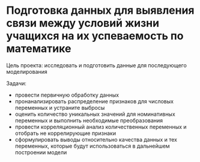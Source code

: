 # Подготовка данных для выявления связи между условий жизни учащихся на их успеваемость по математике

Цель проекта: исследовать и подготовить данные для последующего моделирования

Задачи: 
* провести первичную обработку данных
* пронанализировать распределение признаков для числовых переменных и устраните выбросы
* оценить количество уникальных значений для номинативных переменных и выполнить необходимые преобразования
* провести корреляционный анализ количественных переменных и отобрать не коррелирующие признаки
* сформулировать выводы относительно качества данных и тех переменных, которые будут использоваться в дальнейшем построении модели



